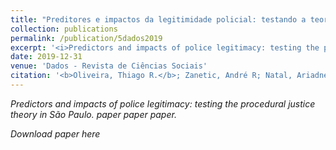 ```yaml
---
title: "Preditores e impactos da legitimidade policial: testando a teoria da justeza procedimental em São Paulo"
collection: publications
permalink: /publication/5dados2019
excerpt: '<i>Predictors and impacts of police legitimacy: testing the procedural justice theory in São Paulo</i>. paper paper paper.'
date: 2019-12-31
venue: 'Dados - Revista de Ciências Sociais'
citation: '<b>Oliveira, Thiago R.</b>; Zanetic, André R; Natal, Ariadne L. (<i>forthcoming</i>). &quot;Preditores e impactos da legitimidade policial: testando a teoria da justeza procedimental em São Paulo.&quot; <i>Dados - Revista de Ciências Sociais</i>.'
---
```

*<i>Predictors and impacts of police legitimacy: testing the procedural justice theory in São Paulo*. paper paper paper.

Download paper here
